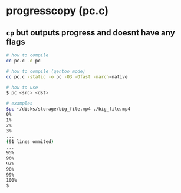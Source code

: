 # progresscopy (pc.c)
## `cp` but outputs progress and doesnt have any flags

```bash
# how to compile
cc pc.c -o pc

# how to compile (gentoo mode)
cc pc.c -static -o pc -O3 -Ofast -march=native
```

```bash
# how to use
$ pc <src> <dst>

# examples
$pc ~/disks/storage/big_file.mp4 ./big_file.mp4
0%
1%
2%
3%
...
(91 lines ommited)
...
95%
96%
97%
98%
99%
100%
$
```
